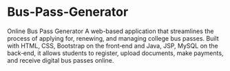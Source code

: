 # Bus-Pass-Generator
Online Bus Pass Generator A web-based application that streamlines the process of applying for, renewing, and managing college bus passes. Built with HTML, CSS, Bootstrap on the front‑end and Java, JSP, MySQL on the back‑end, it allows students to register, upload documents, make payments, and receive digital bus passes online. 
